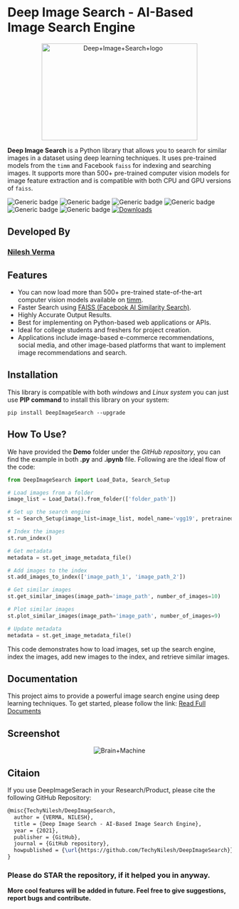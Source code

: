 # Deep Image Search - AI-Based Image Search Engine
<p align="center"><img src="https://raw.githubusercontent.com/TechyNilesh/DeepImageSearch/786e96c48561d67be47dccbab2bc8debced414a3/images/deep%20image%20search%20logo%20New.png" alt="Deep+Image+Search+logo" height="218" width="350"></p>

**Deep Image Search** is a Python library that allows you to search for similar images in a dataset using deep learning techniques. It uses pre-trained models from the `timm` and Facebook `faiss` for indexing and searching images. It supports more than 500+ pre-trained computer vision models for image feature extraction and is compatible with both CPU and GPU versions of `faiss`.

![Generic badge](https://img.shields.io/badge/AI-Advance-green.svg) ![Generic badge](https://img.shields.io/badge/Python-v3-blue.svg) ![Generic badge](https://img.shields.io/badge/pip-v3-red.svg)
![Generic badge](https://img.shields.io/badge/ViT-Vision_Transformer-g.svg)   ![Generic badge](https://img.shields.io/badge/TorchVision-v0.15-orange.svg) ![Generic badge](https://img.shields.io/badge/FAISS-latest-green.svg) [![Downloads](https://static.pepy.tech/personalized-badge/deepimagesearch?period=total&units=none&left_color=grey&right_color=green&left_text=Downloads)](https://pepy.tech/project/deepimagesearch)

## Developed By

### [Nilesh Verma](https://nileshverma.com "Nilesh Verma")

## Features
- You can now load more than 500+ pre-trained state-of-the-art computer vision models available on [timm](https://timm.fast.ai/).
- Faster Search using [FAISS (Facebook AI Similarity Search)](https://github.com/facebookresearch/faiss).
- Highly Accurate Output Results.
- Best for implementing on Python-based web applications or APIs.
- Ideal for college students and freshers for project creation.
- Applications include image-based e-commerce recommendations, social media, and other image-based platforms that want to implement image recommendations and search.

## Installation

This library is compatible with both *windows* and *Linux system* you can just use **PIP command** to install this library on your system:

```shell
pip install DeepImageSearch --upgrade
```

## How To Use?

We have provided the **Demo** folder under the *GitHub repository*, you can find the example in both **.py** and **.ipynb**  file. Following are the ideal flow of the code:

```python
from DeepImageSearch import Load_Data, Search_Setup

# Load images from a folder
image_list = Load_Data().from_folder(['folder_path'])

# Set up the search engine
st = Search_Setup(image_list=image_list, model_name='vgg19', pretrained=True, image_count=100)

# Index the images
st.run_index()

# Get metadata
metadata = st.get_image_metadata_file()

# Add images to the index
st.add_images_to_index(['image_path_1', 'image_path_2'])

# Get similar images
st.get_similar_images(image_path='image_path', number_of_images=10)

# Plot similar images
st.plot_similar_images(image_path='image_path', number_of_images=9)

# Update metadata
metadata = st.get_image_metadata_file()
```

This code demonstrates how to load images, set up the search engine, index the images, add new images to the index, and retrieve similar images.

## Documentation

This project aims to provide a powerful image search engine using deep learning techniques. To get started, please follow the link: [Read Full Documents](https://github.com/TechyNilesh/DeepImageSearch/blob/main/Documents/Document.md)

## Screenshot

<p align="center"><img src="https://raw.githubusercontent.com/TechyNilesh/DeepImageSearch/786e96c48561d67be47dccbab2bc8debced414a3/images/Deep-Image-Search-Demo-Screenshot.png?" alt="Brain+Machine" height="auto" width="auto"></p>

## Citaion

If you use DeepImageSerach in your Research/Product, please cite the following GitHub Repository:

```latex
@misc{TechyNilesh/DeepImageSearch,
  author = {VERMA, NILESH},
  title = {Deep Image Search - AI-Based Image Search Engine},
  year = {2021},
  publisher = {GitHub},
  journal = {GitHub repository},
  howpublished = {\url{https://github.com/TechyNilesh/DeepImageSearch}},
}
```

### Please do STAR the repository, if it helped you in anyway.

**More cool features will be added in future. Feel free to give suggestions, report bugs and contribute.**
